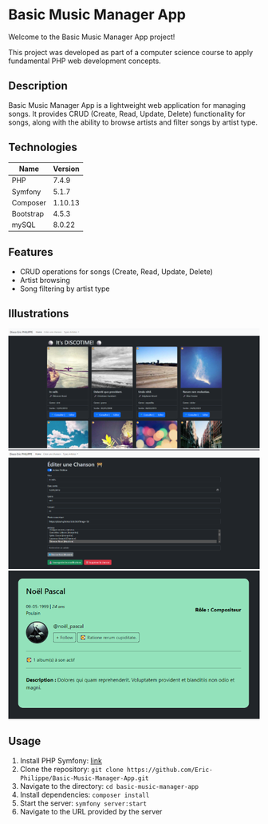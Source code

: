 # Basic Music Manager App

Welcome to the Basic Music Manager App project! 

This project was developed as part of a computer science course to apply fundamental PHP web development concepts.

## Description

Basic Music Manager App is a lightweight web application for managing songs. It provides CRUD (Create, Read, Update, Delete) functionality for songs, along with the ability to browse artists and filter songs by artist type.

## Technologies

| Name | Version |
| ---- | ------- |
| PHP  |   7.4.9 |
| Symfony | 5.1.7 |
| Composer | 1.10.13 |
| Bootstrap | 4.5.3 |
| mySQL | 8.0.22 |

## Features

- CRUD operations for songs (Create, Read, Update, Delete)
- Artist browsing
- Song filtering by artist type

## Illustrations

<img src="./img/welcome.png" />

<img src="./img/edit.png" />

<img src="./img/artiste.png" />



## Usage

1. Install PHP Symfony: [link](https://symfony.com/download)
2. Clone the repository: `git clone https://github.com/Eric-Philippe/Basic-Music-Manager-App.git`
3. Navigate to the directory: `cd basic-music-manager-app`
4. Install dependencies: `composer install`
5. Start the server: `symfony server:start`
6. Navigate to the URL provided by the server
